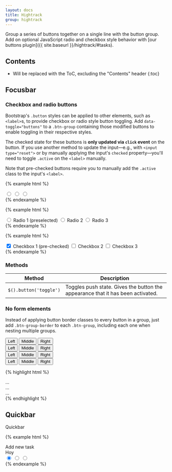 ```yaml
---
layout: docs
title: Hightrack
group: hightrack
---
```


Group a series of buttons together on a single line with the button group. Add on optional JavaScript radio and checkbox style behavior with [our buttons plugin]({{ site.baseurl }}/hightrack/#tasks).

## Contents

* Will be replaced with the ToC, excluding the "Contents" header
{:toc}

## Focusbar

### Checkbox and radio buttons

Bootstrap's `.button` styles can be applied to other elements, such as `<label>`s, to provide checkbox or radio style button toggling. Add `data-toggle="buttons"` to a `.btn-group` containing those modified buttons to enable toggling in their respective styles.

The checked state for these buttons is **only updated via `click` event** on the button. If you use another method to update the input—e.g., with `<input type="reset">` or by manually applying the input's `checked` property—you'll need to toggle `.active` on the `<label>` manually.

Note that pre-checked buttons require you to manually add the `.active` class to the input's `<label>`.

{% example html %}
<div class="example-body ht-background-theme-primary">
  <div class="ht-quickbar">
    <div class="btn-group ht-focusbar" data-toggle="buttons">
      <label class="btn btn-primary btn-sm active">
        <input type="radio" name="options" id="option11" autocomplete="off" checked> <label class="ht-icon ht-icon-like"></label>
      </label>
      <label class="btn btn-primary btn-sm">
        <input type="radio" name="options" id="option12" autocomplete="off"> <label class="ht-icon ht-icon-matrix"></label>
      </label>
      <label class="btn btn-primary btn-sm">
        <input type="radio" name="options" id="option13" autocomplete="off"> <label class="ht-icon ht-icon-list"></label>
      </label>
    </div>
  </div>
</div>
{% endexample %}

{% example html %}
<div class="example-body ht-background-theme-primary">
  <div class="ht-quickbar">
    <div class="btn-group ht-focusbar" data-toggle="buttons">
      <label class="btn btn-primary btn-sm active">
        <input type="radio" name="options" id="option21" autocomplete="off" checked> Radio 1 (preselected)
      </label>
      <label class="btn btn-primary btn-sm">
        <input type="radio" name="options" id="option22" autocomplete="off"> Radio 2
      </label>
      <label class="btn btn-primary btn-sm">
        <input type="radio" name="options" id="option23" autocomplete="off"> Radio 3
      </label>
    </div>
  </div>
</div>
{% endexample %}

{% example html %}
<div class="example-body ht-background-theme-primary">
  <div class="ht-quickbar">
    <div class="btn-group ht-focusbar" data-toggle="buttons">
      <label class="btn btn-primary btn-sm active">
        <input type="checkbox" checked autocomplete="off"> Checkbox 1 (pre-checked)
      </label>
      <label class="btn btn-primary btn-sm">
        <input type="checkbox" autocomplete="off"> Checkbox 2
      </label>
      <label class="btn btn-primary btn-sm">
        <input type="checkbox" autocomplete="off"> Checkbox 3
      </label>
    </div>
  </div>
</div>
{% endexample %}

<label class="ht-icon ht-icon-like ht-icon-on"></label>
<label class="ht-icon ht-icon-matrix ht-icon-on"></label>
<label class="ht-icon ht-icon-list ht-icon-on"></label>
<label class="ht-icon ht-icon-day-13 ht-icon-on"></label>
<label class="ht-icon ht-icon-month-E ht-icon-on"></label>

### Methods

| Method | Description |
| --- | --- |
| `$().button('toggle')` |Toggles push state. Gives the button the appearance that it has been activated.  |

### No form elements

Instead of applying button border classes to every button in a group, just add `.btn-group-border` to each `.btn-group`, including each one when nesting multiple groups.
<div class="ht-background-theme-primary">
  <div class="bd-example">
    <div class="btn-group btn-group-lg ht-focusbar" role="group" aria-label="Large button group">
      <button type="button" class="btn btn-primary">Left</button>
      <button type="button" class="btn btn-primary">Middle</button>
      <button type="button" class="btn btn-primary active">Right</button>
    </div>
    <div class="btn-group ht-focusbar" role="group" aria-label="Default button group">
      <button type="button" class="btn btn-secondary">Left</button>
      <button type="button" class="btn btn-secondary active">Middle</button>
      <button type="button" class="btn btn-secondary">Right</button>
    </div>
    <div class="btn-group btn-group-sm ht-focusbar" role="group" aria-label="Small button group">
        <button type="button" class="btn btn-danger">Left</button>
        <button type="button" class="btn btn-danger">Middle</button>
        <button type="button" class="btn btn-danger active">Right</button>
      </div>
    <div class="ht-quickbar">
      <div class="btn-group btn-group-sm ht-focusbar" role="group" aria-label="Small button group">
        <button type="button" class="btn btn-danger">Left</button>
        <button type="button" class="btn btn-danger">Middle</button>
        <button type="button" class="btn btn-danger active">Right</button>
      </div>
    </div>
  </div>
</div>

{% highlight html %}
<div class="btn-group btn-group-lg btn-group-border" role="group" aria-label="...">...</div>
<div class="btn-group btn-group-border" role="group" aria-label="...">...</div>
<div class="btn-group btn-group-sm btn-group-border" role="group" aria-label="...">...</div>
{% endhighlight %}


## Quickbar 

Quickbar 

{% example html %}
<div class="container example-body ht-background-theme-primary">
  <div class="row ht-quickbar">
    <div class="ht-quickbar-action col-md-7">
      <label class="btn btn-flat"><label class="ht-icon ht-icon-add-bg"></label> Add new task</label>
    </div>
    <div class="col-md-5">
      <div class="ht-focus-title col-md-4"><label class="ht-icon ht-icon-day-11"></label><label class="a">Hoy</label></div>
      <div class="col-md-8 btn-group ht-focusbar" data-toggle="buttons">
        <label class="btn btn-primary btn-sm active">
          <input type="radio" name="options" id="option31" autocomplete="off" checked> <label class="ht-icon ht-icon-like"></label>
        </label>
        <label class="btn btn-primary btn-sm">
          <input type="radio" name="options" id="option32" autocomplete="off"> <label class="ht-icon ht-icon-matrix"></label>
        </label>
        <label class="btn btn-primary btn-sm">
          <input type="radio" name="options" id="option33" autocomplete="off"> <label class="ht-icon ht-icon-list"></label>
        </label>
      </div>
    </div>
  </div>
</div>
{% endexample %}


